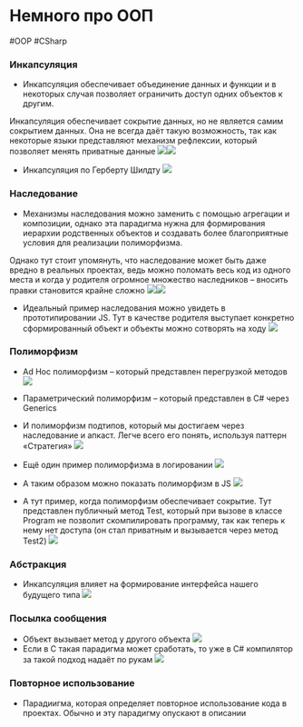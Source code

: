 # Немного про ООП
#OOP #CSharp

### **Инкапсуляция**

- Инкапсуляция обеспечивает объединение данных и функции и в некоторых случая позволяет ограничить доступ одних объектов к другим.

Инкапсуляция обеспечивает сокрытие данных, но не является самим сокрытием данных. Она не всегда даёт такую возможность, так как некоторые языки представляют механизм рефлексии, который позволяет менять приватные данные
![](_png/8042e9e0588e3c5d04c61924f61589b1.png)![](_png/2d29848e01c4026e3d5db3f63a20a6f5.png)
- Инкапсуляция по Герберту Шилдту
![](_png/c8f2f5d5b92faee8bffb5eecb2b8f818.png)
### **Наследование**

- Механизмы наследования можно заменить с помощью агрегации и композиции, однако эта парадигма нужна для формирования иерархии родственных объектов и создавать более благоприятные условия для реализации полиморфизма.

Однако тут стоит упомянуть, что наследование может быть даже вредно в реальных проектах, ведь можно поломать весь код из одного места и когда у родителя огромное множество наследников – вносить правки становится крайне сложно
![](_png/e8063bd6fe7bf9053d210ed34aa02a2d.png)![](_png/5f7846798adb88820dfaf4299dc68fd6.png)
- Идеальный пример наследования можно увидеть в прототипировании JS. Тут в качестве родителя выступает конкретно сформированный объект и объекты можно сотворять на ходу
![](_png/62ba8fe726c606fb8e6b9113f473f94f.png)
### **Полиморфизм**

- Ad Hoc полиморфизм – который представлен перегрузкой методов
![](_png/15a5bb38e0fdf9648ace99292541087b.png)
- Параметрический полиморфизм – который представлен в C# через Generics

- И полиморфизм подтипов, который мы достигаем через наследование и апкаст. Легче всего его понять, используя паттерн «Стратегия»
![](_png/cedce33614ca395e7829ce78bd4ac1c6.png)
- Ещё один пример полиморфизма в логировании
![](_png/73005250ac332eeb84e87d248794c704.png)
- А таким образом можно показать полиморфизм в JS
![](_png/7398ffd1e929da3e189930ce46f04e87.png)
- А тут пример, когда полиморфизм обеспечивает сокрытие. Тут представлен публичный метод Test, который при вызове в классе Program не позволит скомпилировать программу, так как теперь к нему нет доступа (он стал приватным и вызывается через метод Test2)
![](_png/40ff562c2cc7031bcbcf7f688d281e8a.png)
### **Абстракция**

- Инкапсуляция влияет на формирование интерфейса нашего будущего типа
![](_png/442d2140782b59329573dc7ccf9b7793.png)
### **Посылка сообщения**

- Объект вызывает метод у другого объекта
![](_png/04b4b46cbad93a10a1f3342047f27355.png)
- Если в C такая парадигма может сработать, то уже в C# компилятор за такой подход надаёт по рукам
![](_png/c4909287b73cf70590acf1eb5cfa62c6.png)
### **Повторное использование**

- Парадиигма, которая определяет повторное использование кода в проектах. Обычно и эту парадигму опускают в описании